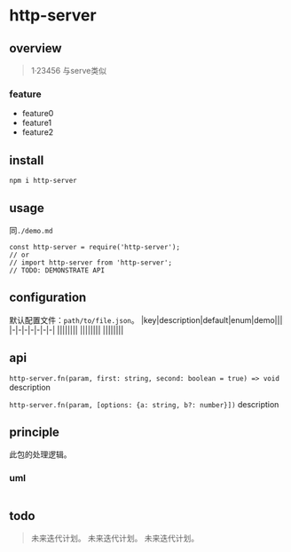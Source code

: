 # http-server

## overview
> 1·23456
> 与serve类似

### feature
- feature0
- feature1
- feature2

## install
`npm i http-server`

## usage
同`./demo.md`
```
const http-server = require('http-server');
// or
// import http-server from 'http-server';
// TODO: DEMONSTRATE API
```

## configuration
默认配置文件：`path/to/file.json`。
|key|description|default|enum|demo|||
|-|-|-|-|-|-|-|
||||||||
||||||||
||||||||
## api
`http-server.fn(param, first: string, second: boolean = true) => void`
description

`http-server.fn(param, [options: {a: string, b?: number}])`
description

## principle
此包的处理逻辑。

### uml
```
```

## todo
> 未来迭代计划。
> 未来迭代计划。
> 未来迭代计划。